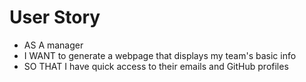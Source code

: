 # User Story

* AS A manager
* I WANT to generate a webpage that displays my team's basic info
* SO THAT I have quick access to their emails and GitHub profiles